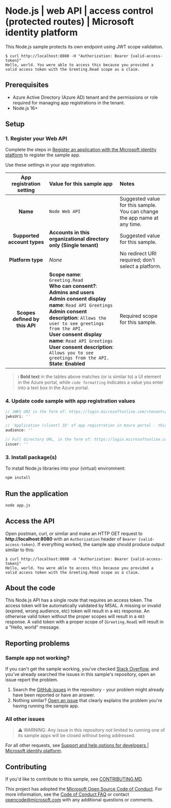 <!-- Keeping yaml frontmatter commented out for now
---
# Metadata required by https://docs.microsoft.com/samples/browse/
# Metadata properties: https://review.docs.microsoft.com/help/contribute/samples/process/onboarding?branch=main#add-metadata-to-readme
languages:
- Node.js
page_type: sample
name: "Node.js API that protects its own endpoint"
description: "This Node.js API protects its own endpoint using JWT scope validation."
products:
- azure
- azure-active-directory
urlFragment: ms-identity-docs-code-webapp-nodejs
---
-->

# Node.js | web API | access control (protected routes) | Microsoft identity platform

<!-- Build badges here
![Build passing.](https://img.shields.io/badge/build-passing-brightgreen.svg) ![Code coverage.](https://img.shields.io/badge/coverage-100%25-brightgreen.svg) ![License.](https://img.shields.io/badge/license-MIT-green.svg)
-->

This Node.js sample protects its own endpoint using JWT scope validation.

```console
$ curl http://localhost:8080 -H "Authorization: Bearer {valid-access-token}"
Hello, world. You were able to access this because you provided a valid access token with the Greeting.Read scope as a claim.
```

<!-- TODO: Link to first tutorial in series when published. -->

## Prerequisites

- Azure Active Directory (Azure AD) tenant and the permissions or role required for managing app registrations in the tenant.
- Node.js 16+

## Setup

### 1. Register your Web API

Complete the steps in [Register an application with the Microsoft identity platform](https://docs.microsoft.com/azure/active-directory/develop/quickstart-register-app) to register the sample app.

Use these settings in your app registration.

| App registration <br/> setting    | Value for this sample app                                                    | Notes                                                                                              |
|:---------------------------------:|:-----------------------------------------------------------------------------|:---------------------------------------------------------------------------------------------------|
| **Name**                          | `Node Web API`                                                               | Suggested value for this sample. <br/> You can change the app name at any time.                    |
| **Supported account types**    | **Accounts in this organizational directory only (Single tenant)**   | Suggested value for this sample.                                                 |
| **Platform type**              | _None_                                                               | No redirect URI required; don't select a platform.                               |
| **Scopes defined by this API** | **Scope name**: `Greeting.Read`<br/>**Who can consent?**: **Admins and users**<br/>**Admin consent display name**: `Read API Greetings`<br/>**Admin consent description**: `Allows the user to see greetings from the API.`<br/>**User consent display name**: `Read API Greetings`<br/>**User consent description**: `Allows you to see greetings from the API.`<br/>**State**: **Enabled** | Required scope for this sample. |


> :information_source: **Bold text** in the tables above matches (or is similar to) a UI element in the Azure portal, while `code formatting` indicates a value you enter into a text box in the Azure portal.
### 4. Update code sample with app registration values

```javascript
// JWKS URI in the form of: https://login.microsoftonline.com/<tenant>/discovery/v2.0/keys
jwksUri: ''

// 'Application (client) ID' of app registration in Azure portal - this value is a GUID
audience: ''

// Full directory URL, in the form of: https://login.microsoftonline.com/<tenant>/v2.0
issuer: ''
```

### 3. Install package(s)

To install Node.js libraries into your (virtual) environment:

```bash
npm install
```

## Run the application

```bash
node app.js
```

## Access the API

Open postman, curl, or similar and make an HTTP GET request to **http://localhost:8080** with an `Authorization` header of `Bearer {valid-access-token}`. If everything worked, the sample app should produce output similar to this:

```console
$ curl http://localhost:8080 -H "Authorization: Bearer {valid-access-token}"
Hello, world. You were able to access this because you provided a valid access token with the Greeting.Read scope as a claim.
```



## About the code

This Node.js API has a single route that requires an access token. The access token will be automatically validated by MSAL. A missing or invalid (expired, wrong audience, etc) token will result in a `401` response. An otherwise valid token without the proper scopes will result in a `403` response. A valid token with a proper scope of (`Greeting.Read`) will result in a "Hello, world" message.

## Reporting problems

### Sample app not working?

If you can't get the sample working, you've checked [Stack Overflow](http://stackoverflow.com/questions/tagged/msal), and you've already searched the issues in this sample's repository, open an issue report the problem.

1. Search the [GitHub issues](../../issues) in the repository - your problem might already have been reported or have an answer.
1. Nothing similar? [Open an issue](../../issues/new) that clearly explains the problem you're having running the sample app.

### All other issues

> :warning: WARNING: Any issue in this repository _not_ limited to running one of its sample apps will be closed without being addressed.

For all other requests, see [Support and help options for developers | Microsoft identity platform](https://docs.microsoft.com/azure/active-directory/develop/developer-support-help-options).

## Contributing

If you'd like to contribute to this sample, see [CONTRIBUTING.MD](/CONTRIBUTING.md).

This project has adopted the [Microsoft Open Source Code of Conduct](https://opensource.microsoft.com/codeofconduct/). For more information, see the [Code of Conduct FAQ](https://opensource.microsoft.com/codeofconduct/faq/) or contact [opencode@microsoft.com](mailto:opencode@microsoft.com) with any additional questions or comments.
